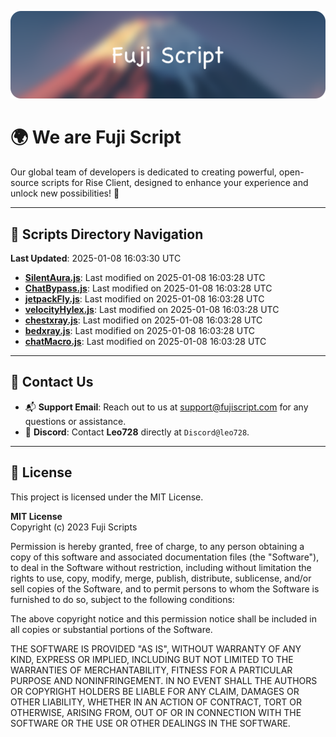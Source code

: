 ![Banner](.github/b.webp)

# 🌍 **We are Fuji Script**

Our global team of developers is dedicated to creating powerful, open-source scripts for Rise Client, designed to enhance your experience and unlock new possibilities! 🌟

---
<!-- SCRIPTS_NAVIGATION_START -->
## 📂 **Scripts Directory Navigation**

**Last Updated**: 2025-01-08 16:03:30 UTC

- **[SilentAura.js](scripts/SilentAura.js)**: Last modified on 2025-01-08 16:03:28 UTC
- **[ChatBypass.js](scripts/ChatBypass.js)**: Last modified on 2025-01-08 16:03:28 UTC
- **[jetpackFly.js](scripts/jetpackFly.js)**: Last modified on 2025-01-08 16:03:28 UTC
- **[velocityHylex.js](scripts/velocityHylex.js)**: Last modified on 2025-01-08 16:03:28 UTC
- **[chestxray.js](scripts/chestxray.js)**: Last modified on 2025-01-08 16:03:28 UTC
- **[bedxray.js](scripts/bedxray.js)**: Last modified on 2025-01-08 16:03:28 UTC
- **[chatMacro.js](scripts/chatMacro.js)**: Last modified on 2025-01-08 16:03:28 UTC

<!-- SCRIPTS_NAVIGATION_END -->

---

## 💬 **Contact Us**  
- 📬 **Support Email**: Reach out to us at [support@fujiscript.com](mailto:support@fujiscript.com) for any questions or assistance.  
- 💬 **Discord**: Contact **Leo728** directly at `Discord@leo728`.

---

## 📜 **License**

This project is licensed under the MIT License.  

**MIT License**  
Copyright (c) 2023 Fuji Scripts  

Permission is hereby granted, free of charge, to any person obtaining a copy of this software and associated documentation files (the "Software"), to deal in the Software without restriction, including without limitation the rights to use, copy, modify, merge, publish, distribute, sublicense, and/or sell copies of the Software, and to permit persons to whom the Software is furnished to do so, subject to the following conditions:  

The above copyright notice and this permission notice shall be included in all copies or substantial portions of the Software.  

THE SOFTWARE IS PROVIDED "AS IS", WITHOUT WARRANTY OF ANY KIND, EXPRESS OR IMPLIED, INCLUDING BUT NOT LIMITED TO THE WARRANTIES OF MERCHANTABILITY, FITNESS FOR A PARTICULAR PURPOSE AND NONINFRINGEMENT. IN NO EVENT SHALL THE AUTHORS OR COPYRIGHT HOLDERS BE LIABLE FOR ANY CLAIM, DAMAGES OR OTHER LIABILITY, WHETHER IN AN ACTION OF CONTRACT, TORT OR OTHERWISE, ARISING FROM, OUT OF OR IN CONNECTION WITH THE SOFTWARE OR THE USE OR OTHER DEALINGS IN THE SOFTWARE.  
